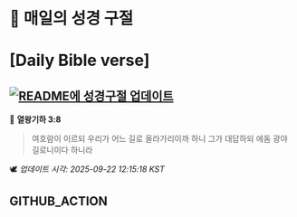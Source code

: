 # 🙏 매일의 성경 구절
# [Daily Bible verse]
## [![README에 성경구절 업데이트](https://github.com/DONGSUKA/first_test/actions/workflows/update-readme-bible.yml/badge.svg)](https://github.com/DONGSUKA/first_test/actions/workflows/update-readme-bible.yml)
<!-- START_BIBLE_VERSE -->
📖 **열왕기하 3:8**
> 여호람이 이르되 우리가 어느 길로 올라가리이까 하니 그가 대답하되 에돔 광야 길로니이다 하니라

🕊️ _업데이트 시각: 2025-09-22 12:15:18 KST_
  <!-- END_BIBLE_VERSE -->
## GITHUB_ACTION
